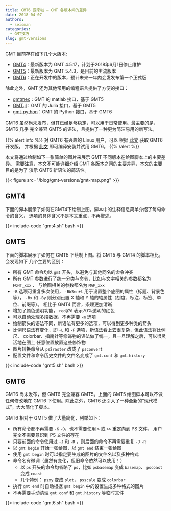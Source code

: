 ```yaml
---
title: GMT6 要来啦 — GMT 各版本间的差异
date: 2018-04-07
authors:
  - seisman
categories:
  - GMT技巧
slug: gmt-versions
---
```


GMT 目前存在如下几个大版本:

- [GMT4](https://www.soest.hawaii.edu/gmt/)：最新版本为 GMT 4.5.17，计划于2018年6月1日停止维护
- [GMT5](http://gmt.soest.hawaii.edu/doc/5.4.3/)：最新版本为 GMT 5.4.3，是目前的主流版本
- [GMT6](http://gmt.soest.hawaii.edu/doc/latest/)：正在开发中的版本，预计未来一年内会发发布第一个正式版

除此之外，GMT 还为其他常用的编程语言提供了方便的接口：

- [gmtmex](https://github.com/GenericMappingTools/gmtmex)：GMT 的 matlab 接口，基于 GMT5
- [GMT.jl](https://github.com/GenericMappingTools/GMT.jl)：GMT 的 Julia 接口，基于 GMT5
- [gmt-python](https://github.com/GenericMappingTools/gmt-python)：GMT 的 Python 接口，基于 GMT6

GMT6 虽然尚未发布，但其已经足够稳定，可以用于日常使用。最主要的是，GMT6 几乎
完全兼容 GMT5 的语法，且提供了一种更为简洁易用的新写法。

{{% alert info %}}
对 GMT6 有兴趣的 Linux 用户，可以
根据 [此文](http://docs.gmt-china.org/appendix/get-gmt-dev/) 获取 GMT6 开发版，
并根据 [此文](http://docs.gmt-china.org/install/linux/) 即可编译安装并试用 GMT6。
{{% /alert %}}

本文将通过绘制如下一张简单的图片来展示 GMT 不同版本在绘图脚本上的主要差异。
需要注意，本文不可能详细介绍 GMT 各版本之间的主要差异，本文的主要目的是为了
演示 GMT6 新语法的简洁性。

{{< figure src="/blog/gmt-versions/gmt-map.png" >}}

## GMT4

下面的脚本展示了如何在GMT4下绘制上图。脚本中的注释信息简单介绍了每句命令的含义，
选项的具体含义不是本文重点，不再赘述。

{{< include-code "gmt4.sh" bash >}}

## GMT5

下面的脚本展示了如何在 GMT5 下绘制上图。将 GMT5 与 GMT4 的脚本相比，会发现如下
几个主要的区别：

-   所有 GMT 命令均以 `gmt` 开头，以避免与其他同名的命令冲突
-   所有 GMT 参数进行了统一分类与命令，比如与文字相关的参数都名为 `FONT_xxx` 、
    与绘图相关的参数都名为 `MAP_xxx`
-   `-B` 选项可重复多次使用， `-BWSen+t` 用于设置整个底图的属性（标题、背景色等），
    `-Bx` 和 `-By` 则分别设置 X 轴和 Y 轴的轴属性（刻度、标注、标签、单位、前缀等）。
    相比于 GMT4 而言，条理更加清晰
-   增加了颜色透明功能， `red@70` 表示70%透明的红色
-   可以自动处理多段数据，不再需要 `-m` 选项
-   绘制箭头的语法不同，新语法有更多的选项，可以得到更多种类的箭头
-   比例尺语法有变化，即 `-L` 和 `-F` 选项，新语法看上去很复杂，但此语法将比例尺、
    colorbar、指南针等修饰物的语法做了统一，且一旦理解之后，可以很灵活地在图上
    任意位置放置这些修饰物
-   图片转换命令从 `ps2raster` 改成了 `psconvert`
-   配置文件和命令历史文件的文件名变成了 `gmt.conf` 和 `gmt.history`

{{< include-code "gmt5.sh" bash >}}

## GMT6

GMT6 尚未发布，但 GMT6 完全兼容 GMT5。上面的 GMT5 绘图脚本可以不做任何修改地在
GMT6 下使用。除此之外，GMT6 还引入了一种全新的“现代模式”，大大简化了脚本。

GMT6 相对于 GMT5 做了大量简化，列举如下：

-   所有命令都不再需要 `-K` `-O`，也不需要使用 `>` 或 `>>` 重定向到 PS 文件，
    用户完全不需要意识到 PS 文件的存在
-   只要前面的命令使用过 `-J` 和 `-R` ，则后面的命令不再需要重复 `-J` `-R`
-   以 `gmt begin` 开始一张绘图，以 `gmt end` 结束一张绘图
-   使用 `gmt begin` 时可以指定要生成的图片的文件名以及多种格式
-   命令名有微调（虽然有变化，但旧命令依然可以使用！）
    -   以 `ps` 开头的命令均省略了 `ps`，比如 `psbasemap` 变成 `basemap`、
        `pscoast` 变成 `coast`
    -   几个特例： `psxy` 变成 `plot`， `psscale` 变成 `colorbar`
-   执行 `gmt end` 时自动根据 `gmt begin` 中的设置生成多种格式的图片
-   不再需要手动清理 `gmt.conf` 和 `gmt.history` 等临时文件

{{< include-code "gmt6.sh" bash >}}
